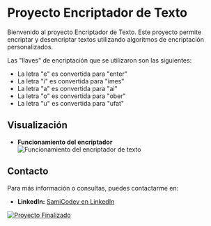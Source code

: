 # Proyecto Encriptador de Texto
Bienvenido al proyecto Encriptador de Texto. Este proyecto permite encriptar y desencriptar textos utilizando algoritmos de encriptación personalizados.

Las "llaves" de encriptación que se utilizaron son las siguientes:
- La letra "e" es convertida para "enter"
- La letra "i" es convertida para "imes"
- La letra "a" es convertida para "ai"
- La letra "o" es convertida para "ober"
- La letra "u" es convertida para "ufat"

## Visualización
- **Funcionamiento del encriptador**
![Funcionamiento del encriptador de texto](https://github.com/samicodev/one-challenge-encriptador/assets/112325983/2129c434-359b-4013-b8f3-fa4f4fb94cee)

## Contacto
Para más información o consultas, puedes contactarme en:
- **LinkedIn:** [SamiCodev en LinkedIn](https://www.linkedin.com/in/samuel-mamani-ind/)

[![Proyecto Finalizado](https://img.shields.io/badge/Proyecto-Finalizado-green)](https://samicodev.github.io/one-challenge-encriptador/)
